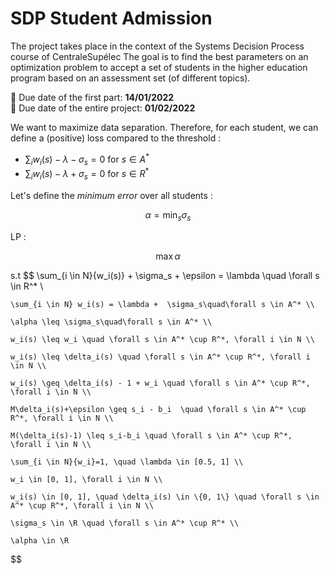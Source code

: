 # SDP Student Admission

The project takes place in the context of the Systems Decision Process course of CentraleSupélec
The goal is to find the best parameters on an optimization problem to accept a set of students in the higher education program based on an assessment set (of different topics).

:date: Due date of the first part: **14/01/2022** \
:date: Due date of the entire project: **01/02/2022**

We want to maximize data separation. Therefore, for each student, we can define a (positive) loss compared to the threshold :

- $\sum_{i}{w_{i}(s)}-\lambda - \sigma_s = 0$ for $s \in A^*$
- $\sum_{i}{w_{i}(s)}-\lambda + \sigma_s = 0$ for $s \in R^*$

Let's define the *minimum error* over all students :

$$ \alpha = \min_{s} \sigma_s $$

LP :

$$ \max \alpha $$

s.t
$$
    \sum_{i \in N}{w_i(s)} + \sigma_s + \epsilon = \lambda \quad \forall s \in R^* \\

    \sum_{i \in N} w_i(s) = \lambda +  \sigma_s\quad\forall s \in A^* \\

    \alpha \leq \sigma_s\quad\forall s \in A^* \\

    w_i(s) \leq w_i \quad \forall s \in A^* \cup R^*, \forall i \in N \\

    w_i(s) \leq \delta_i(s) \quad \forall s \in A^* \cup R^*, \forall i \in N \\

    w_i(s) \geq \delta_i(s) - 1 + w_i \quad \forall s \in A^* \cup R^*, \forall i \in N \\

    M\delta_i(s)+\epsilon \geq s_i - b_i  \quad \forall s \in A^* \cup R^*, \forall i \in N \\

    M(\delta_i(s)-1) \leq s_i-b_i \quad \forall s \in A^* \cup R^*, \forall i \in N \\

    \sum_{i \in N}{w_i}=1, \quad \lambda \in [0.5, 1] \\
 
    w_i \in [0, 1], \forall i \in N \\

    w_i(s) \in [0, 1], \quad \delta_i(s) \in \{0, 1\} \quad \forall s \in A^* \cup R^*, \forall i \in N \\

    \sigma_s \in \R \quad \forall s \in A^* \cup R^* \\

    \alpha \in \R
$$
